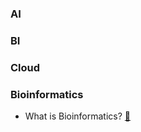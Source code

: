 
### AI

### BI

### Cloud


### Bioinformatics
- What is Bioinformatics? [🔗](Bioinformatics/Notes/What%20is%20Bioinformatics.md)